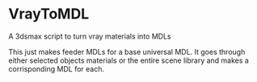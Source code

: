 # VrayToMDL
A 3dsmax script to turn vray materials into MDLs

This just makes feeder MDLs for a base universal MDL. It goes through either selected objects materials or the entire scene library and makes a corrisponding MDL for each. 
